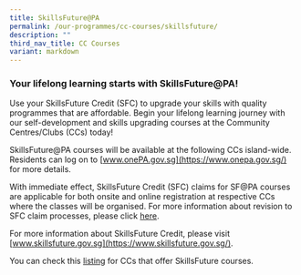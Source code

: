 ```yaml
---
title: SkillsFuture@PA
permalink: /our-programmes/cc-courses/skillsfuture/
description: ""
third_nav_title: CC Courses
variant: markdown
---
```

### Your lifelong learning starts with SkillsFuture@PA!
Use your SkillsFuture Credit (SFC) to upgrade your skills with quality programmes that are affordable. Begin your lifelong learning journey with our self-development and skills upgrading courses at the Community Centres/Clubs (CCs) today!

SkillsFuture@PA courses will be available at the following CCs island-wide. Residents can log on to [www.onePA.gov.sg](https://www.onepa.gov.sg/) for more details.

With immediate effect, SkillsFuture Credit (SFC) claims for SF@PA courses are applicable for both onsite and online registration at respective CCs where the classes will be organised.  For more information about revision to SFC claim processes, please click [here](https://www.myskillsfuture.gov.sg/content/portal/en/career-resources/career-resources/education-career-personal-development/SkillsFuture_Credit.html).

For more information about SkillsFuture Credit, please visit [www.skillsfuture.gov.sg](https://www.skillsfuture.gov.sg/).

You can check this [listing](/files/Our%20Programmes/CC%20Courses/78%20sf@pa%20ccs.pdf) for CCs that offer SkillsFuture courses.